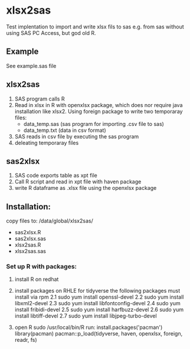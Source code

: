 # xlsx2sas
Test implentation to import and write xlsx fils to sas e.g. from sas without using 
SAS PC Access, but god old R. 

## Example
See example.sas file

## xlsx2sas
1. SAS program calls R
2. Read in xlsx in R with openxlsx package, which does nor require java installation like xlsx2.
   Using foreign package to write two temporaray files:
	- data_temp.sas (sas program for importing .csv file to sas)
	- data_temp.txt (data in csv format)
3. SAS reads in csv file by executing the sas program
4. deleating temporaray files

## sas2xlsx
1. SAS code exports table as xpt file
2. Call R script and read in xpt file with haven package
3. write R dataframe as .xlsx file using the openxlsx package

## Installation:

copy files to: /data/global/xlsx2sas/
- sas2xlsx.R
- sas2xlsx.sas
- xlsx2sas.R
- xlsx2sas.sas

### Set up R with packages:
1. install R on redhat
2. install packages on RHLE
   for tidyverse the following packages must install via rpm
	2.1 sudo yum install openssl-devel
	2.2 sudo yum install libxml2-devel 
	2.3 sudo yum install libfontconfig-devel
	2.4 sudo yum install fribidi-devel
	2.5 sudo yum install harfbuzz-devel
	2.6 sudo yum install libtiff-devel
	2.7 sudo yum install libjpeg-turbo-devel
		 
3. open R sudo /usr/local/bin/R
	run:
		install.packages('pacman')
		library(pacman)
		pacman::p_load(tidyverse, haven, openxlsx, foreign, readr, fs)
	
			
